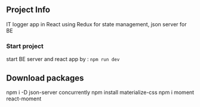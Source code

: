 ## Project Info

IT logger app in React using Redux for state management, json server for BE

### Start project

start BE server and react app by :
`npm run dev`

## Download packages

npm i -D json-server concurrently
npm install materialize-css
npm i moment react-moment
